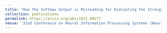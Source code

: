 ```yaml
---
title: "How the Softmax Output is Misleading for Evaluating the Strength of Adversarial Examples"
collection: publications
permalink: https://arxiv.org/abs/1811.08577
venue: '32nd Conference on Neural Information Processing Systems (NeurIPS 2018), Montréal, Canada. Workshop on Security in Machine Learning (SECML 2018).'
---
```

